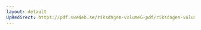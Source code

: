 ```yaml
---
layout: default
UpRedirect: https://pdf.swedeb.se/riksdagen-volumeG-pdf/riksdagen-volumeG-pdf/data/198485/reg_198485__reg_01/reg_198485__reg_01_0189.pdf
---
```

